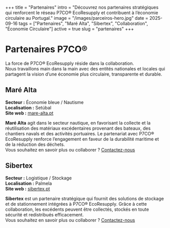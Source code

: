 +++
title = "Partenaires"
intro = "Découvrez nos partenaires stratégiques qui renforcent le réseau P7CO® EcoResupply et contribuent à l’économie circulaire au Portugal."
image = "/images/parceiros-hero.jpg"
date = 2025-09-16
tags = ["Partenaires", "Maré Alta", "Sibertex", "Collaboration", "Économie Circulaire"]
active = true
slug = "partenaires"
+++

# Partenaires P7CO®

La force de P7CO® EcoResupply réside dans la collaboration.  
Nous travaillons main dans la main avec des entités nationales et locales qui partagent la vision d’une économie plus circulaire, transparente et durable.

## Maré Alta

**Secteur :** Économie bleue / Nautisme  
**Localisation :** Setúbal  
**Site web :** [mare-alta.pt](https://www.mare-alta.pt)

**Maré Alta** agit dans le secteur nautique, en favorisant la collecte et la réutilisation des matériaux excédentaires provenant des bateaux, des chantiers navals et des activités portuaires. Le partenariat avec P7CO® EcoResupply renforce l’engagement en faveur de la durabilité maritime et de la réduction des déchets.  
Vous souhaitez en savoir plus ou collaborer ? [Contactez-nous](/fr/home/contact)

## Sibertex

**Secteur :** Logistique / Stockage  
**Localisation :** Palmela  
**Site web :** [sibertex.pt](https://www.sibertex.pt)

**Sibertex** est un partenaire stratégique qui fournit des solutions de stockage et de stationnement intégrées à P7CO® EcoResupply. Grâce à cette collaboration, les excédents peuvent être collectés, stockés en toute sécurité et redistribués efficacement.  
Vous souhaitez en savoir plus ou collaborer ? [Contactez-nous](/fr/home/contact)
